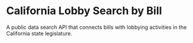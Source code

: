 # California Lobby Search by Bill
A public data search API that connects bills with lobbying activities in the California state legislature.

